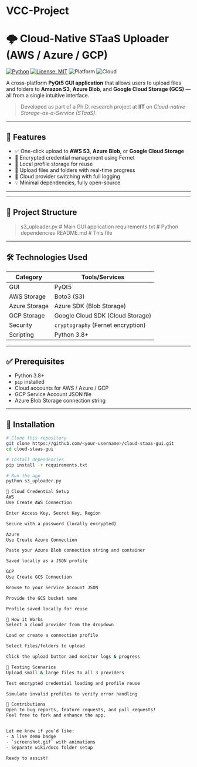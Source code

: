 # VCC-Project
# 🌩️ Cloud-Native STaaS Uploader (AWS / Azure / GCP)

[![Python](https://img.shields.io/badge/python-3.8+-blue.svg)](https://www.python.org/)
[![License: MIT](https://img.shields.io/badge/License-MIT-yellow.svg)](https://opensource.org/licenses/MIT)
![Platform](https://img.shields.io/badge/platform-cross--platform-lightgrey)
![Cloud](https://img.shields.io/badge/cloud-multicloud-success)

A cross-platform **PyQt5 GUI application** that allows users to upload files and folders to **Amazon S3**, **Azure Blob**, and **Google Cloud Storage (GCS)** — all from a single intuitive interface.

> Developed as part of a Ph.D. research project at **IIT** on *Cloud-native Storage-as-a-Service (STaaS)*.

---

## 🚀 Features

- ✅ One-click upload to **AWS S3**, **Azure Blob**, or **Google Cloud Storage**
- 🔐 Encrypted credential management using Fernet
- 💾 Local profile storage for reuse
- 📂 Upload files and folders with real-time progress
- 🔄 Cloud provider switching with full logging
- 💡 Minimal dependencies, fully open-source

---

---

## 📁 Project Structure


> s3_uploader.py # Main GUI application
> requirements.txt # Python dependencies
> README.md # This file


---

## 🛠️ Technologies Used

| Category       | Tools/Services |
|----------------|----------------|
| GUI            | PyQt5          |
| AWS Storage    | Boto3 (S3)     |
| Azure Storage  | Azure SDK (Blob Storage) |
| GCP Storage    | Google Cloud SDK (Cloud Storage) |
| Security       | `cryptography` (Fernet encryption) |
| Scripting      | Python 3.8+    |

---

## ✅ Prerequisites

- Python 3.8+
- `pip` installed
- Cloud accounts for AWS / Azure / GCP
- GCP Service Account JSON file
- Azure Blob Storage connection string

---

## 🔧 Installation

```bash
# Clone this repository
git clone https://github.com/<your-username>/cloud-staas-gui.git
cd cloud-staas-gui

# Install dependencies
pip install -r requirements.txt

# Run the app
python s3_uploader.py

🔐 Cloud Credential Setup
AWS
Use Create AWS Connection

Enter Access Key, Secret Key, Region

Secure with a password (locally encrypted)

Azure
Use Create Azure Connection

Paste your Azure Blob connection string and container

Saved locally as a JSON profile

GCP
Use Create GCS Connection

Browse to your Service Account JSON

Provide the GCS bucket name

Profile saved locally for reuse

🧠 How it Works
Select a cloud provider from the dropdown

Load or create a connection profile

Select files/folders to upload

Click the upload button and monitor logs & progress

🧪 Testing Scenarios
Upload small & large files to all 3 providers

Test encrypted credential loading and profile reuse

Simulate invalid profiles to verify error handling

🙌 Contributions
Open to bug reports, feature requests, and pull requests!
Feel free to fork and enhance the app.


Let me know if you’d like:
- A live demo badge  
- `screenshot.gif` with animations  
- Separate wiki/docs folder setup

Ready to assist!
